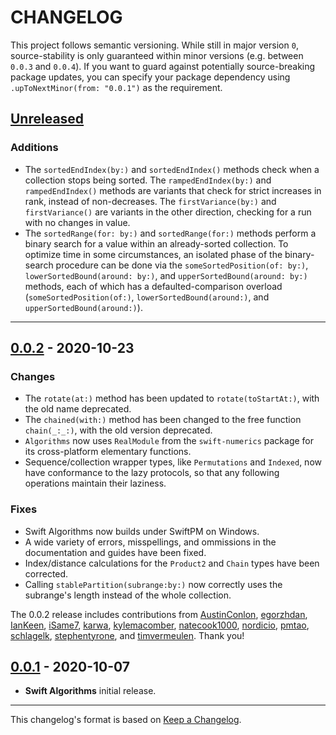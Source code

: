 # CHANGELOG

<!-- 
Add new items at the end of the relevant section under **Unreleased**.
-->

This project follows semantic versioning. While still in major version `0`,
source-stability is only guaranteed within minor versions (e.g. between
`0.0.3` and `0.0.4`). If you want to guard against potentially source-breaking
package updates, you can specify your package dependency using
`.upToNextMinor(from: "0.0.1")` as the requirement.

## [Unreleased]

### Additions

- The `sortedEndIndex(by:)` and `sortedEndIndex()` methods check when a
  collection stops being sorted.  The `rampedEndIndex(by:)` and
  `rampedEndIndex()` methods are variants that check for strict increases in
  rank, instead of non-decreases.  The `firstVariance(by:)` and
  `firstVariance()` are variants in the other direction, checking for a run
  with no changes in value.
- The `sortedRange(for: by:)` and `sortedRange(for:)` methods perform a binary
  search for a value within an already-sorted collection.  To optimize time in
  some circumstances, an isolated phase of the binary-search procedure can be
  done via the `someSortedPosition(of: by:)`, `lowerSortedBound(around: by:)`,
  and `upperSortedBound(around: by:)` methods, each of which has a
  defaulted-comparison overload (`someSortedPosition(of:)`,
  `lowerSortedBound(around:)`, and `upperSortedBound(around:)`).

---

## [0.0.2] - 2020-10-23

### Changes

- The `rotate(at:)` method has been updated to `rotate(toStartAt:)`, with the
  old name deprecated.
- The `chained(with:)` method has been changed to the free function
  `chain(_:_:)`, with the old version deprecated.
- `Algorithms` now uses `RealModule` from the `swift-numerics` package for its
  cross-platform elementary functions.
- Sequence/collection wrapper types, like `Permutations` and `Indexed`, now
  have conformance to the lazy protocols, so that any following operations
  maintain their laziness.

### Fixes

- Swift Algorithms now builds under SwiftPM on Windows.
- A wide variety of errors, misspellings, and ommissions in the documentation
  and guides have been fixed. 
- Index/distance calculations for the `Product2` and `Chain` types have been
  corrected.
- Calling `stablePartition(subrange:by:)` now correctly uses the subrange's
  length instead of the whole collection.

The 0.0.2 release includes contributions from [AustinConlon], [egorzhdan],
[IanKeen], [iSame7], [karwa], [kylemacomber], [natecook1000], [nordicio],
[pmtao], [schlagelk], [stephentyrone], and [timvermeulen]. Thank you!

## [0.0.1] - 2020-10-07

- **Swift Algorithms** initial release.

---

This changelog's format is based on [Keep a Changelog](https://keepachangelog.com/en/1.0.0/).

<!-- Link references for releases -->

[Unreleased]: https://github.com/apple/swift-algorithms/compare/0.0.2...HEAD
[0.0.2]: https://github.com/apple/swift-algorithms/compare/0.0.1...0.0.2
[0.0.1]: https://github.com/apple/swift-algorithms/releases/tag/0.0.1

<!-- Link references for pull requests -->

<!-- Link references for contributors -->

[AustinConlon]: https://github.com/apple/swift-algorithms/commits?author=AustinConlon
[egorzhdan]: https://github.com/apple/swift-algorithms/commits?author=egorzhdan
[IanKeen]: https://github.com/apple/swift-algorithms/commits?author=IanKeen
[iSame7]: https://github.com/apple/swift-algorithms/commits?author=iSame7
[karwa]: https://github.com/apple/swift-algorithms/commits?author=karwa
[kylemacomber]: https://github.com/apple/swift-algorithms/commits?author=kylemacomber
[natecook1000]: https://github.com/apple/swift-algorithms/commits?author=natecook1000
[nordicio]: https://github.com/apple/swift-algorithms/commits?author=nordicio
[pmtao]: https://github.com/apple/swift-algorithms/commits?author=pmtao
[schlagelk]: https://github.com/apple/swift-algorithms/commits?author=schlagelk
[stephentyrone]: https://github.com/apple/swift-algorithms/commits?author=stephentyrone
[timvermeulen]: https://github.com/apple/swift-algorithms/commits?author=timvermeulen
